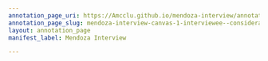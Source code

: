 ```yaml
---
annotation_page_uri: https://Amcclu.github.io/mendoza-interview/annotations/mendoza-interview-canvas-1-interviewee--consideration--reminiscing--gesturing--laughter--body-language--smiling-.json
annotation_page_slug: mendoza-interview-canvas-1-interviewee--consideration--reminiscing--gesturing--laughter--body-language--smiling-
layout: annotation_page
manifest_label: Mendoza Interview

---
```

